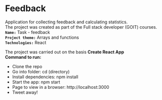 # Feedback
Application for collecting feedback and calculating statistics.<br>
The project was created as part of the Full stack developer (GOIT) courses. <br>
<b>`Name:`</b> Task - feedback<br>
<b>`Project theme:`</b> Arrays and functions  <br>
<b>`Technologies:`</b> React<br>

The project was carried out on the basis **Create React App** </br>
**Command to run:** 
- Clone the repo
- Go into folder: cd (directory)
- Install dependencies: npm install
- Start the app: npm start
- Page to view in a browser: http://localhost:3000
- Tweet away!

